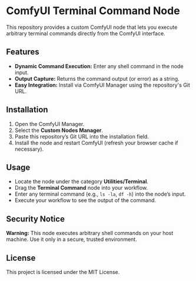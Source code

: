 # ComfyUI Terminal Command Node

This repository provides a custom ComfyUI node that lets you execute arbitrary terminal commands directly from the ComfyUI interface.

## Features

- **Dynamic Command Execution:** Enter any shell command in the node input.
- **Output Capture:** Returns the command output (or error) as a string.
- **Easy Integration:** Install via ComfyUI Manager using the repository's Git URL.

## Installation

1. Open the ComfyUI Manager.
2. Select the **Custom Nodes Manager**.
3. Paste this repository’s Git URL into the installation field.
4. Install the node and restart ComfyUI (refresh your browser cache if necessary).

## Usage

- Locate the node under the category **Utilities/Terminal**.
- Drag the **Terminal Command** node into your workflow.
- Enter any terminal command (e.g., `ls -la`, `df -h`) into the node’s input.
- Execute your workflow to see the output of the command.

## Security Notice

**Warning:** This node executes arbitrary shell commands on your host machine. Use it only in a secure, trusted environment.

## License

This project is licensed under the MIT License.
